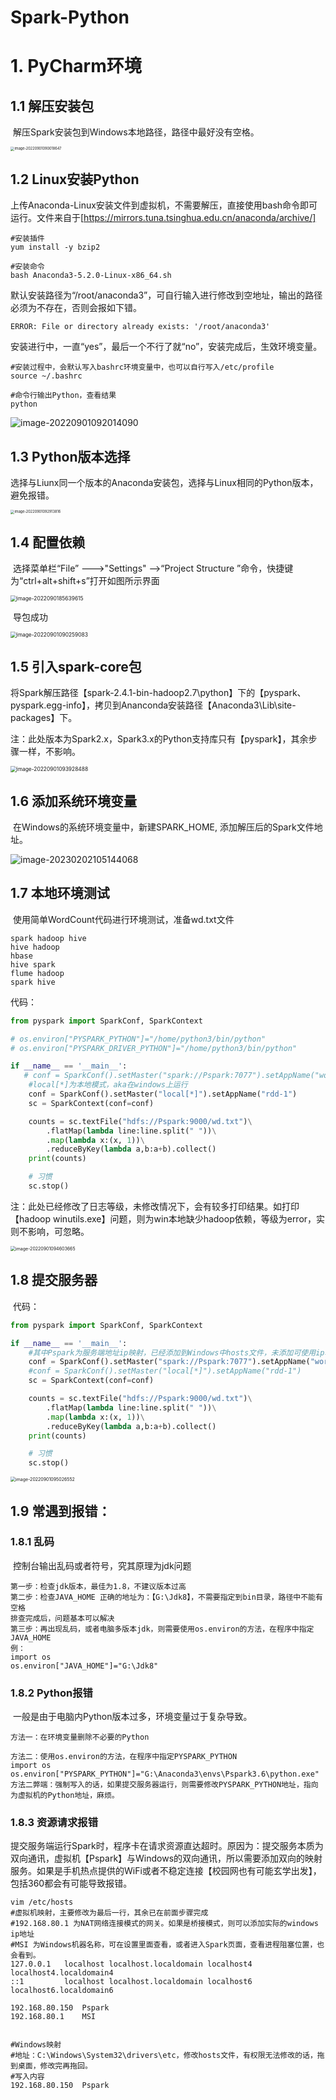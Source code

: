 # Spark-Python

# 1. PyCharm环境

## 1.1 解压安装包

​	解压Spark安装包到Windows本地路径，路径中最好没有空格。


<img src=" image\image-20220901090018647.png" alt="image-20220901090018647" style="zoom:40%;" />


## 1.2 Linux安装Python

​	上传Anaconda-Linux安装文件到虚拟机，不需要解压，直接使用bash命令即可运行。文件来自于[https://mirrors.tuna.tsinghua.edu.cn/anaconda/archive/]

```shell
#安装插件
yum install -y bzip2

#安装命令
bash Anaconda3-5.2.0-Linux-x86_64.sh
```

​	默认安装路径为“/root/anaconda3”，可自行输入进行修改到空地址，输出的路径必须为不存在，否则会报如下错。

```shell
ERROR: File or directory already exists: '/root/anaconda3'
```

​	安装进行中，一直“yes”，最后一个不行了就“no”，安装完成后，生效环境变量。

```shell
#安装过程中，会默认写入bashrc环境变量中，也可以自行写入/etc/profile
source ~/.bashrc

#命令行输出Python，查看结果
python
```

![image-20220901092014090](..\image\image-20220901092014090.png)



## 1.3 Python版本选择

​	选择与Liunx同一个版本的Anaconda安装包，选择与Linux相同的Python版本，避免报错。

<img src="..\image\image-20220901092913816.png" alt="image-20220901092913816" style="zoom:40%;" />



## 1.4 配置依赖

​	选择菜单栏“File” --->"Settings" —>“Project Structure ”命令，快捷键为“ctrl+alt+shift+s”打开如图所示界面

<img src="..\image\image-20220901085639615.png" alt="image-2022090185639615" style="zoom:60%;" />

​	导包成功

<img src="..\image\image-20220901090259083.png" alt="image-20220901090259083" style="zoom:60%;" />



## 1.5 引入spark-core包

​	将Spark解压路径【spark-2.4.1-bin-hadoop2.7\python】下的【pyspark、pyspark.egg-info】，拷贝到Ananconda安装路径【Anaconda3\Lib\site-packages】下。

​    注：此处版本为Spark2.x，Spark3.x的Python支持库只有【pyspark】，其余步骤一样，不影响。

<img src="..\image\image-20220901093928488.png" alt="image-20220901093928488" style="zoom:60%;" />



## 1.6 添加系统环境变量

​	在Windows的系统环境变量中，新建SPARK_HOME, 添加解压后的Spark文件地址。

![image-20230202105144068](..\image\image-20230202105144068.png)



## 1.7 本地环境测试

​	使用简单WordCount代码进行环境测试，准备wd.txt文件

```
spark hadoop hive
hive hadoop
hbase
hive spark
flume hadoop
spark hive
```

   代码：

```Python
from pyspark import SparkConf, SparkContext

# os.environ["PYSPARK_PYTHON"]="/home/python3/bin/python"
# os.environ["PYSPARK_DRIVER_PYTHON"]="/home/python3/bin/python"

if __name__ == '__main__':
   # conf = SparkConf().setMaster("spark://Pspark:7077").setAppName("wordTest")
    #local[*]为本地模式，aka在windows上运行
    conf = SparkConf().setMaster("local[*]").setAppName("rdd-1")
    sc = SparkContext(conf=conf)

    counts = sc.textFile("hdfs://Pspark:9000/wd.txt")\
        .flatMap(lambda line:line.split(" "))\
        .map(lambda x:(x, 1))\
        .reduceByKey(lambda a,b:a+b).collect()
    print(counts)

    # 习惯
    sc.stop()
```

​	注：此处已经修改了日志等级，未修改情况下，会有较多打印结果。如打印【hadoop winutils.exe】问题，则为win本地缺少hadoop依赖，等级为error，实则不影响，可忽略。

<img src="..\image\image-20220901094603665.png" alt="image-20220901094603665" style="zoom:50%;" />



## 1.8 提交服务器

​	代码：

```python
from pyspark import SparkConf, SparkContext

if __name__ == '__main__':
    #其中Pspark为服务端地址ip映射，已经添加到Windows中hosts文件，未添加可使用ip地址替代
    conf = SparkConf().setMaster("spark://Pspark:7077").setAppName("wordTest")
    #conf = SparkConf().setMaster("local[*]").setAppName("rdd-1")
    sc = SparkContext(conf=conf)

    counts = sc.textFile("hdfs://Pspark:9000/wd.txt")\
        .flatMap(lambda line:line.split(" "))\
        .map(lambda x:(x, 1))\
        .reduceByKey(lambda a,b:a+b).collect()
    print(counts)

    # 习惯
    sc.stop()
```

<img src="..\image\image-20220901095026552.png" alt="image-20220901095026552" style="zoom:50%;" />



## 1.9 常遇到报错：

### 1.8.1 乱码

​	控制台输出乱码或者符号，究其原理为jdk问题

```
第一步：检查jdk版本，最佳为1.8，不建议版本过高
第二步：检查JAVA_HOME 正确的地址为：【G:\Jdk8】，不需要指定到bin目录，路径中不能有空格
排查完成后，问题基本可以解决
第三步：再出现乱码，或者电脑多版本jdk，则需要使用os.environ的方法，在程序中指定JAVA_HOME
例：
import os
os.environ["JAVA_HOME"]="G:\Jdk8"
```



### 1.8.2 Python报错

​	一般是由于电脑内Python版本过多，环境变量过于复杂导致。

```
方法一：在环境变量删除不必要的Python

方法二：使用os.environ的方法，在程序中指定PYSPARK_PYTHON
import os
os.environ["PYSPARK_PYTHON"]="G:\Anaconda3\envs\Pspark3.6\python.exe"
方法二弊端：强制写入的话，如果提交服务器运行，则需要修改PYSPARK_PYTHON地址，指向为虚拟机的Python地址，麻烦。
```



### 1.8.3 资源请求报错

​	提交服务端运行Spark时，程序卡在请求资源直达超时。原因为：提交服务本质为双向通讯，虚拟机【Pspark】与Windows的双向通讯，所以需要添加双向的映射服务。如果是手机热点提供的WiFi或者不稳定连接【校园网也有可能玄学出发】，包括360都会有可能导致报错。

```shell
vim /etc/hosts
#虚拟机映射，主要修改为最后一行，其余已在前面步骤完成
#192.168.80.1 为NAT网络连接模式的网关。如果是桥接模式，则可以添加实际的windows ip地址
#MSI 为Windows机器名称，可在设置里面查看，或者进入Spark页面，查看进程阻塞位置，也会看到。
127.0.0.1   localhost localhost.localdomain localhost4 localhost4.localdomain4
::1         localhost localhost.localdomain localhost6 localhost6.localdomain6

192.168.80.150  Pspark
192.168.80.1    MSI


#Windows映射
#地址：C:\Windows\System32\drivers\etc，修改hosts文件，有权限无法修改的话，拖到桌面，修改完再拖回。
#写入内容
192.168.80.150  Pspark

```